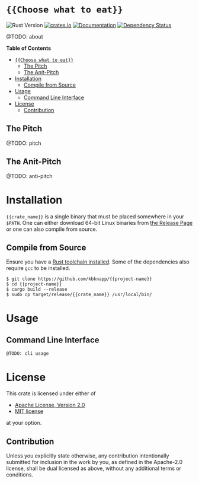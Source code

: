 # `{{Choose what to eat}}`

![Rust Version][rustc-image]
[![crates.io][crate-image]][crate-link]
[![Documentation][docs-image]][docs-link]
[![Dependency Status][deps-image]][deps-link]

@TODO: about

<!-- markdown-toc start - Don't edit this section. Run M-x markdown-toc-refresh-toc -->
**Table of Contents**

- [`{{Choose what to eat}}`](#choose-what-to-eat)
  - [The Pitch](#the-pitch)
  - [The Anit-Pitch](#the-anit-pitch)
- [Installation](#installation)
  - [Compile from Source](#compile-from-source)
- [Usage](#usage)
  - [Command Line Interface](#command-line-interface)
- [License](#license)
  - [Contribution](#contribution)

<!-- markdown-toc end -->

## The Pitch

@TODO: pitch

## The Anit-Pitch

@TODO: anti-pitch

# Installation

`{{crate_name}}` is a single binary that must be placed somewhere in your
`$PATH`. One can either download 64-bit Linux binaries from [the Release Page](https://github.com/kbknapp/iptables_exporter/releases)
or one can also compile from source.

## Compile from Source

Ensure you have a [Rust toolchain installed](https://rustup.rs). Some of the
dependencies also require `gcc` to be installed.

```
$ git clone https://github.com/kbknapp/{{project-name}}
$ cd {{project-name}}
$ cargo build --release
$ sudo cp target/release/{{crate_name}} /usr/local/bin/
```

# Usage

## Command Line Interface

```
@TODO: cli usage
```

# License

This crate is licensed under either of

 * [Apache License, Version 2.0](http://www.apache.org/licenses/LICENSE-2.0)
 * [MIT license](http://opensource.org/licenses/MIT)

at your option.

## Contribution

Unless you explicitly state otherwise, any contribution intentionally submitted
for inclusion in the work by you, as defined in the Apache-2.0 license, shall be
dual licensed as above, without any additional terms or conditions.

[//]: # (badges)

[rustc-image]: https://img.shields.io/badge/rustc-1.53+-blue.svg
[crate-image]: https://img.shields.io/crates/v/{{project-name}}.svg
[crate-link]: https://crates.io/crates/{{project-name}}
[docs-image]: https://docs.rs/{{project-name}}/badge.svg
[docs-link]: https://docs.rs/{{project-name}}
[deps-image]: https://deps.rs/repo/github/kbknapp/{{project-name}}/status.svg
[deps-link]: https://deps.rs/repo/github/kbknapp/{{project-name}}